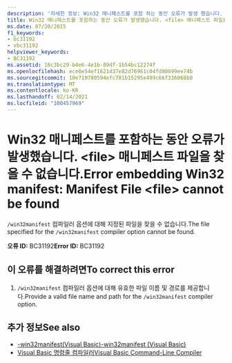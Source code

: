 ```yaml
---
description: '자세한 정보: Win32 매니페스트를 포함 하는 동안 오류가 발생 했습니다. 매니페스트 파일을 <file> 찾을 수 없습니다.'
title: Win32 매니페스트를 포함하는 동안 오류가 발생했습니다. <file> 매니페스트 파일을 찾을 수 없습니다.
ms.date: 07/20/2015
f1_keywords:
- bc31192
- vbc31192
helpviewer_keywords:
- BC31192
ms.assetid: 18c3bc29-b4e6-4e1b-89df-1b54bc12274f
ms.openlocfilehash: ece6e54ef1621d37e82d76961c04fd80699ee74b
ms.sourcegitcommit: 10e719780594efc781b15295e499c66f316068b8
ms.translationtype: MT
ms.contentlocale: ko-KR
ms.lasthandoff: 02/14/2021
ms.locfileid: "100457969"
---
```

# <a name="error-embedding-win32-manifest-manifest-file-file-cannot-be-found"></a><span data-ttu-id="d8081-103">Win32 매니페스트를 포함하는 동안 오류가 발생했습니다. \<file> 매니페스트 파일을 찾을 수 없습니다.</span><span class="sxs-lookup"><span data-stu-id="d8081-103">Error embedding Win32 manifest: Manifest File \<file> cannot be found</span></span>

<span data-ttu-id="d8081-104">`/win32manifest` 컴파일러 옵션에 대해 지정된 파일을 찾을 수 없습니다.</span><span class="sxs-lookup"><span data-stu-id="d8081-104">The file specified for the `/win32manifest` compiler option cannot be found.</span></span>  
  
 <span data-ttu-id="d8081-105">**오류 ID:** BC31192</span><span class="sxs-lookup"><span data-stu-id="d8081-105">**Error ID:** BC31192</span></span>  
  
## <a name="to-correct-this-error"></a><span data-ttu-id="d8081-106">이 오류를 해결하려면</span><span class="sxs-lookup"><span data-stu-id="d8081-106">To correct this error</span></span>  
  
1. <span data-ttu-id="d8081-107">`/win32manifest` 컴파일러 옵션에 대해 유효한 파일 이름 및 경로를 제공합니다.</span><span class="sxs-lookup"><span data-stu-id="d8081-107">Provide a valid file name and path for the `/win32manifest` compiler option.</span></span>  
  
## <a name="see-also"></a><span data-ttu-id="d8081-108">추가 정보</span><span class="sxs-lookup"><span data-stu-id="d8081-108">See also</span></span>

- [<span data-ttu-id="d8081-109">-win32manifest(Visual Basic)</span><span class="sxs-lookup"><span data-stu-id="d8081-109">-win32manifest (Visual Basic)</span></span>](../reference/command-line-compiler/win32manifest.md)
- [<span data-ttu-id="d8081-110">Visual Basic 명령줄 컴파일러</span><span class="sxs-lookup"><span data-stu-id="d8081-110">Visual Basic Command-Line Compiler</span></span>](../reference/command-line-compiler/index.md)
